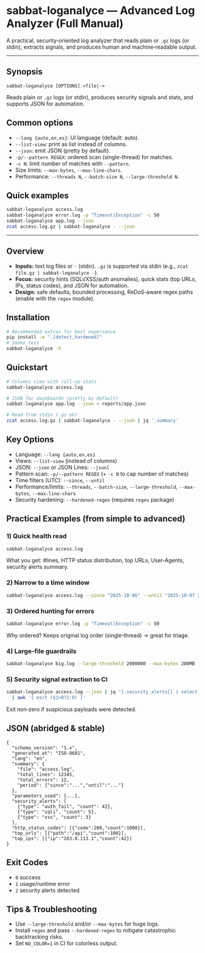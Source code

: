 # sabbat-loganalyce — Advanced Log Analyzer (Full Manual)

A practical, security‑oriented log analyzer that reads plain or `.gz` logs (or stdin), extracts signals,
and produces human and machine‑readable output.

---
## Synopsis
```
sabbat-loganalyce [OPTIONS] <file|->
```

Reads plain or `.gz` logs (or stdin), produces security signals and stats, and supports JSON for automation.

## Common options
- `--lang {auto,en,es}`: UI language (default: auto).
- `--list-view`: print as list instead of columns.
- `--json`: emit JSON (pretty by default).
- `-p/--pattern REGEX`: ordered scan (single-thread) for matches.
- `-c N`: limit number of matches with `--pattern`.
- Size limits: `--max-bytes`, `--max-line-chars`.
- Performance: `--threads N`, `--batch-size N`, `--large-threshold N`.

## Quick examples
```bash
sabbat-loganalyce access.log
sabbat-loganalyce error.log -p "Timeout|Exception" -c 50
sabbat-loganalyce app.log --json
zcat access.log.gz | sabbat-loganalyce - --json
```
---

## Overview
- **Inputs:** text log files or `-` (stdin). `.gz` is supported via stdin (e.g., `zcat file.gz | sabbat-loganalyce -`).
- **Focus:** security hints (SQLi/XSS/auth anomalies), quick stats (top URLs, IPs, status codes), and JSON for automation.
- **Design:** safe defaults, bounded processing, ReDoS‑aware regex paths (enable with the `regex` module).

## Installation
```bash
# Recommended extras for best experience
pip install -e ".[detect,hardened]"
# Smoke test
sabbat-loganalyce -h
```

## Quickstart
```bash
# Columns view with roll‑up stats
sabbat-loganalyce access.log

# JSON for dashboards (pretty by default)
sabbat-loganalyce app.log --json > reports/app.json

# Read from stdin (.gz ok)
zcat access.log.gz | sabbat-loganalyce - --json | jq '.summary'
```

## Key Options
- Language: `--lang {auto,en,es}`
- Views: `--list-view` (instead of columns)
- JSON: `--json` or JSON Lines: `--jsonl`
- Pattern scan: `-p/--pattern REGEX` (+ `-c N` to cap number of matches)
- Time filters (UTC): `--since`, `--until`
- Performance/limits: `--threads`, `--batch-size`, `--large-threshold`, `--max-bytes`, `--max-line-chars`
- Security hardening: `--hardened-regex` (requires `regex` package)

## Practical Examples (from simple to advanced)

### 1) Quick health read
```bash
sabbat-loganalyce access.log
```
What you get: #lines, HTTP status distribution, top URLs, User‑Agents, security alerts summary.

### 2) Narrow to a time window
```bash
sabbat-loganalyce access.log --since "2025-10-06" --until "2025-10-07 23:59:59"
```

### 3) Ordered hunting for errors
```bash
sabbat-loganalyce error.log -p "Timeout|Exception" -c 50
```
Why ordered? Keeps original log order (single‑thread) → great for triage.

### 4) Large‑file guardrails
```bash
sabbat-loganalyce big.log --large-threshold 2000000 --max-bytes 200MB
```

### 5) Security signal extraction to CI
```bash
sabbat-loganalyce access.log --json | jq '[.security_alerts[] | select(.type=="sqli" or .type=="xss")] | length' \
  | awk '{ exit ($1>0?2:0) }'
```
Exit non‑zero if suspicious payloads were detected.

## JSON (abridged & stable)
```jsonc
{
  "schema_version": "1.x",
  "generated_at": "ISO-8601",
  "lang": "en",
  "summary": {
    "file": "access.log",
    "total_lines": 12345,
    "total_errors": 12,
    "period": {"since":"...","until":"..."}
  },
  "parameters_used": {...},
  "security_alerts": [
    {"type": "auth_fail", "count": 42},
    {"type": "sqli", "count": 5},
    {"type": "xss", "count": 3}
  ],
  "http_status_codes": [{"code":200,"count":1000}],
  "top_urls": [{"path":"/api","count":100}],
  "top_ips": [{"ip":"203.0.113.1","count":42}]
}
```

## Exit Codes
- `0` success
- `1` usage/runtime error
- `2` security alerts detected

## Tips & Troubleshooting
- Use `--large-threshold` and/or `--max-bytes` for huge logs.
- Install `regex` and pass `--hardened-regex` to mitigate catastrophic backtracking risks.
- Set `NO_COLOR=1` in CI for colorless output.
